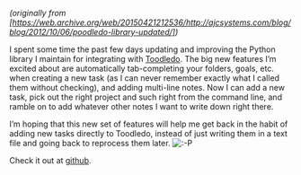 <!--
.. title: Poodledo library updated
.. slug: poodledo-library-updated
.. date: 2011-10-06 12:00:00 UTC-07:00
.. tags: 
.. category: code
.. link: 
.. description: 
.. type: text
-->

_(originally from [https://web.archive.org/web/20150421212536/http://ajcsystems.com/blog/blog/2012/10/06/poodledo-library-updated/])_

I spent some time the past few days updating and improving the Python library I maintain for integrating with [Toodledo](http://www.toodledo.com/). The big new features I’m excited about are automatically tab-completing your folders, goals, etc. when creating a new task (as I can never remember exactly what I called them without checking), and adding multi-line notes. Now I can add a new task, pick out the right project and such right from the command line, and ramble on to add whatever other notes I want to write down right there.

I’m hoping that this new set of features will help me get back in the habit of adding new tasks directly to Toodledo, instead of just writing them in a text file and going back to reprocess them later. ![:-P](https://web.archive.org/web/20150421212536im_/http://ajcsystems.com/blog/wp-includes/images/smilies/icon_razz.gif)

Check it out at [github](https://github.com/handyman5/poodledo).
